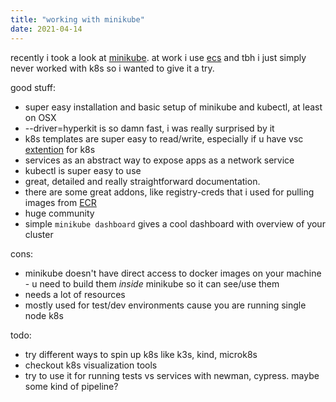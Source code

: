 ```yaml
---
title: "working with minikube"
date: 2021-04-14
---
```


recently i took a look at [minikube](https://minikube.sigs.k8s.io/docs/). at work i use [ecs](https://docs.aws.amazon.com/AmazonECS/latest/developerguide/Welcome.html) and tbh i just simply never worked with k8s so i wanted to give it a try.

good stuff:

* super easy installation and basic setup of minikube and kubectl, at least on OSX
* --driver=hyperkit is so damn fast, i was really surprised by it
* k8s templates are super easy to read/write, especially if u have vsc [extention](https://marketplace.visualstudio.com/items?itemName=ms-kubernetes-tools.vscode-kubernetes-tools) for k8s
* services as an abstract way to expose apps as a network service
* kubectl is super easy to use
* great, detailed and really straightforward documentation.
* there are some great addons, like registry-creds that i used for pulling images from [ECR](https://aws.amazon.com/ecr/)
* huge community
* simple ```minikube dashboard``` gives a cool dashboard with overview of your cluster

cons:
* minikube doesn't have direct access to docker images on your machine - u need to build them *inside* minikube so it can see/use them
* needs a lot of resources
* mostly used for test/dev environments cause you are running single node k8s



todo:
* try different ways to spin up k8s like k3s, kind, microk8s
* checkout k8s visualization tools
* try to use it for running tests vs services with newman, cypress. maybe some kind of pipeline?
